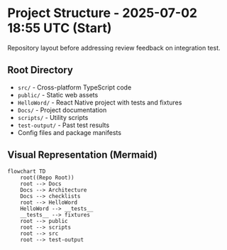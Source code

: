# Project Structure - 2025-07-02 18:55 UTC (Start)

Repository layout before addressing review feedback on integration test.

## Root Directory

- `src/` - Cross-platform TypeScript code
- `public/` - Static web assets
- `HelloWord/` - React Native project with tests and fixtures
- `Docs/` - Project documentation
- `scripts/` - Utility scripts
- `test-output/` - Past test results
- Config files and package manifests

## Visual Representation (Mermaid)

```mermaid
flowchart TD
    root((Repo Root))
    root --> Docs
    Docs --> Architecture
    Docs --> checklists
    root --> HelloWord
    HelloWord --> __tests__
    __tests__ --> fixtures
    root --> public
    root --> scripts
    root --> src
    root --> test-output
```
